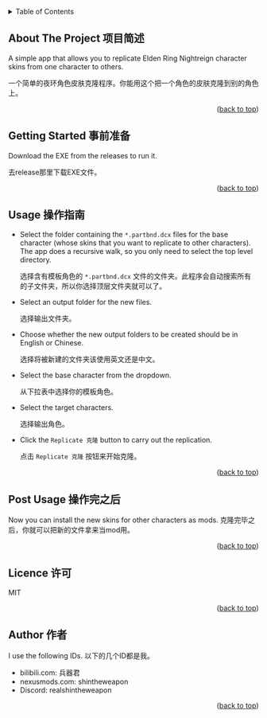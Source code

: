<!-- Improved compatibility of back to top link: See: https://github.com/othneildrew/Best-README-Template/pull/73 -->
<a id="readme-top"></a>

<!-- TABLE OF CONTENTS -->
<details>
  <summary>Table of Contents</summary>
  <ol>
    <li>
      <a href="#about-the-project-项目简述">About The Project 项目简述</a>
    </li>
    <li>
      <a href="#getting-started-事前准备">Getting Started 事前准备</a>
    </li>
    <li><a href="#usage-操作指南">Usage 操作指南</a></li>
    <li><a href="#licence-许可">Licence 许可</a></li>
    <li><a href="#author-作者">Author 作者</a></li>
  </ol>
</details>



<!-- ABOUT THE PROJECT -->
## About The Project 项目简述

A simple app that allows you to replicate Elden Ring Nightreign
character skins from one character to others.

一个简单的夜环角色皮肤克隆程序。你能用这个把一个角色的皮肤克隆到别的角色上。

<p align="right">(<a href="#readme-top">back to top</a>)</p>

<!-- GETTING STARTED -->
## Getting Started 事前准备

Download the EXE from the releases to run it.

去release那里下载EXE文件。

<p align="right">(<a href="#readme-top">back to top</a>)</p>

<!-- USAGE EXAMPLES -->
## Usage 操作指南

* Select the folder containing the `*.partbnd.dcx` files for the base
  character (whose skins that you want to replicate to other
  characters). The app does a recursive walk, so you only need to select
  the top level directory.

  选择含有模板角色的 `*.partbnd.dcx` 文件的文件夹。此程序会自动搜索所有
  的子文件夹，所以你选择顶层文件夹就可以了。

* Select an output folder for the new files.

  选择输出文件夹。
* Choose whether the new output folders to be created should be in
  English or Chinese.

  选择将被新建的文件夹该使用英文还是中文。
* Select the base character from the dropdown.

  从下拉表中选择你的模板角色。
* Select the target characters.

  选择输出角色。
* Click the `Replicate 克隆` button to carry out the replication.

  点击 `Replicate 克隆` 按钮来开始克隆。

<p align="right">(<a href="#readme-top">back to top</a>)</p>

## Post Usage 操作完之后

Now you can install the new skins for other characters as mods.
克隆完毕之后，你就可以把新的文件拿来当mod用。

<p align="right">(<a href="#readme-top">back to top</a>)</p>

<!-- LICENCE -->
## Licence 许可

MIT

<p align="right">(<a href="#readme-top">back to top</a>)</p>


<!-- AUTHOR -->
## Author 作者

I use the following IDs.
以下的几个ID都是我。

* bilibili.com: 兵器君
* nexusmods.com: shintheweapon
* Discord: realshintheweapon

<p align="right">(<a href="#readme-top">back to top</a>)</p>


